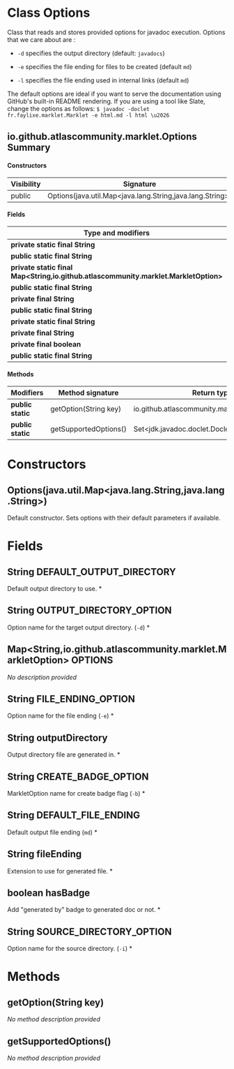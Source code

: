 Class Options
=============
Class that reads and stores provided options for javadoc execution. Options that we care about
 are :

 


  
* `-d` specifies the output directory (default: `javadocs`) 
  
* `-e` specifies the file ending for files to be created (default `md`)
  
* `-l` specifies the file ending used in internal links
 (default `md`)
 


 

 The default options are ideal if you want to serve the documentation using GitHub's
 built-in README rendering. If you are using a tool like Slate, change the options as follows: ```
 $ javadoc -doclet fr.faylixe.marklet.Marklet -e html.md -l html \u2026 ```

io.github.atlascommunity.marklet.Options Summary
-------
#### Constructors
| Visibility | Signature                                                 |
| ---------- | --------------------------------------------------------- |
| public     | Options(java.util.Map<java.lang.String,java.lang.String>) |
#### Fields
| Type and modifiers                                                                  | Field name               |
| ----------------------------------------------------------------------------------- | ------------------------ |
| **private static final String**                                                     | DEFAULT_OUTPUT_DIRECTORY |
| **public static final String**                                                      | OUTPUT_DIRECTORY_OPTION  |
| **private static final Map<String,io.github.atlascommunity.marklet.MarkletOption>** | OPTIONS                  |
| **public static final String**                                                      | FILE_ENDING_OPTION       |
| **private final String**                                                            | outputDirectory          |
| **public static final String**                                                      | CREATE_BADGE_OPTION      |
| **private static final String**                                                     | DEFAULT_FILE_ENDING      |
| **private final String**                                                            | fileEnding               |
| **private final boolean**                                                           | hasBadge                 |
| **public static final String**                                                      | SOURCE_DIRECTORY_OPTION  |
#### Methods
| Modifiers         | Method signature      | Return type                                    |
| ----------------- | --------------------- | ---------------------------------------------- |
| **public static** | getOption(String key) | io.github.atlascommunity.marklet.MarkletOption |
| **public static** | getSupportedOptions() | Set<jdk.javadoc.doclet.Doclet.Option>          |

Constructors
============
Options(java.util.Map<java.lang.String,java.lang.String>)
---------------------------------------------------------
Default constructor. Sets options with their default parameters if available.


Fields
======
String DEFAULT_OUTPUT_DIRECTORY
-----------------------------------------
Default output directory to use. *


String OUTPUT_DIRECTORY_OPTION
----------------------------------------
Option name for the target output directory. (`-d`) *


Map<String,io.github.atlascommunity.marklet.MarkletOption> OPTIONS
--------------------------------------------------------------------------------------
*No description provided*


String FILE_ENDING_OPTION
-----------------------------------
Option name for the file ending (`-e`) *


String outputDirectory
--------------------------------
Output directory file are generated in. *


String CREATE_BADGE_OPTION
------------------------------------
MarkletOption name for create badge flag (`-b`) *


String DEFAULT_FILE_ENDING
------------------------------------
Default output file ending (`md`) *


String fileEnding
---------------------------
Extension to use for generated file. *


boolean hasBadge
----------------
Add "generated by" badge to generated doc or not. *


String SOURCE_DIRECTORY_OPTION
----------------------------------------
Option name for the source directory. (`-i`) *


Methods
=======
getOption(String key)
---------------------
*No method description provided*


getSupportedOptions()
---------------------
*No method description provided*


